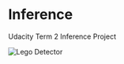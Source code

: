 # Inference
Udacity Term 2 Inference Project

![Lego Detector](/Inference/LegoTestResults/img0117.png)
